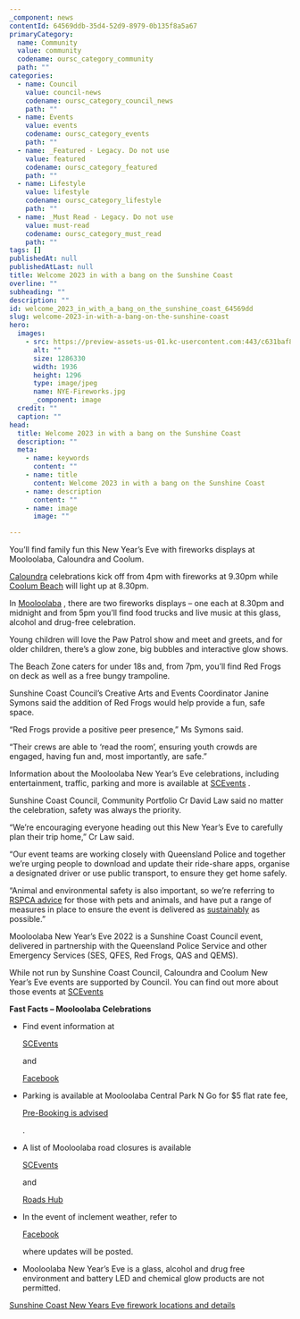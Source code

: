 ```yaml
---
_component: news
contentId: 64569ddb-35d4-52d9-8979-0b135f8a5a67
primaryCategory:
  name: Community
  value: community
  codename: oursc_category_community
  path: ""
categories:
  - name: Council
    value: council-news
    codename: oursc_category_council_news
    path: ""
  - name: Events
    value: events
    codename: oursc_category_events
    path: ""
  - name: _Featured - Legacy. Do not use
    value: featured
    codename: oursc_category_featured
    path: ""
  - name: Lifestyle
    value: lifestyle
    codename: oursc_category_lifestyle
    path: ""
  - name: _Must Read - Legacy. Do not use
    value: must-read
    codename: oursc_category_must_read
    path: ""
tags: []
publishedAt: null
publishedAtLast: null
title: Welcome 2023 in with a bang on the Sunshine Coast
overline: ""
subheading: ""
description: ""
id: welcome_2023_in_with_a_bang_on_the_sunshine_coast_64569dd
slug: welcome-2023-in-with-a-bang-on-the-sunshine-coast
hero:
  images:
    - src: https://preview-assets-us-01.kc-usercontent.com:443/c631baf8-1b46-001f-580c-d0001b68b4a8/6631e2c0-6ebc-4fca-89d5-c595216754bf/NYE-Fireworks.jpg
      alt: ""
      size: 1286330
      width: 1936
      height: 1296
      type: image/jpeg
      name: NYE-Fireworks.jpg
      _component: image
  credit: ""
  caption: ""
head:
  title: Welcome 2023 in with a bang on the Sunshine Coast
  description: ""
  meta:
    - name: keywords
      content: ""
    - name: title
      content: Welcome 2023 in with a bang on the Sunshine Coast
    - name: description
      content: ""
    - name: image
      image: ""

---
```

You’ll find family fun this New Year’s Eve with fireworks displays at Mooloolaba, Caloundra and Coolum.

[Caloundra](https://events.sunshinecoast.qld.gov.au/event/17410863-a/caloundra-nye-celebrations-2022)
&#x20;celebrations kick off from 4pm with fireworks at 9.30pm while [Coolum Beach](https://events.sunshinecoast.qld.gov.au/event/17203606-a/sunshine-coast-new-years-eve-2022-mooloolaba)
&#x20;will light up at 8.30pm.

In [Mooloolaba](https://events.sunshinecoast.qld.gov.au/event/17203606-a/sunshine-coast-new-years-eve-2022-mooloolaba)
, there are two fireworks displays – one each at 8.30pm and midnight and from 5pm you’ll find food trucks and live music at this glass, alcohol and drug-free celebration.

Young children will love the Paw Patrol show and meet and greets, and for older children, there’s a glow zone, big bubbles and interactive glow shows.

The Beach Zone caters for under 18s and, from 7pm, you’ll find Red Frogs on deck as well as a free bungy trampoline.

Sunshine Coast Council’s Creative Arts and Events Coordinator Janine Symons said the addition of Red Frogs would help provide a fun, safe space.

“Red Frogs provide a positive peer presence,” Ms Symons said.

“Their crews are able to ‘read the room’, ensuring youth crowds are engaged, having fun and, most importantly, are safe.”

Information about the Mooloolaba New Year’s Eve celebrations, including entertainment, traffic, parking and more is available at [SCEvents](https://events.sunshinecoast.qld.gov.au/event/17203606-a/sunshine-coast-new-years-eve-2022-mooloolaba)
.

Sunshine Coast Council, Community Portfolio Cr David Law said no matter the celebration, safety was always the priority.

“We’re encouraging everyone heading out this New Year’s Eve to carefully plan their trip home,” Cr Law said.

“Our event teams are working closely with Queensland Police and together we’re urging people to download and update their ride-share apps, organise a designated driver or use public transport, to ensure they get home safely.

“Animal and environmental safety is also important, so we’re referring to [RSPCA advice](https://www.rspcasa.org.au/pets-in-fireworks/)
&#x20;for those with pets and animals, and have put a range of measures in place to ensure the event is delivered as [sustainably](https://events.sunshinecoast.qld.gov.au/event/17203606-a/sunshine-coast-new-years-eve-2022-mooloolaba)
&#x20;as possible.”

Mooloolaba New Year’s Eve 2022 is a Sunshine Coast Council event, delivered in partnership with the Queensland Police Service and other Emergency Services (SES, QFES, Red Frogs, QAS and QEMS).

While not run by Sunshine Coast Council, Caloundra and Coolum New Year’s Eve events are supported by Council. You can find out more about those events at [SCEvents](https://events.sunshinecoast.qld.gov.au/event/17203606-a/sunshine-coast-new-years-eve-2022-mooloolaba)


**Fast Facts – Mooloolaba Celebrations**

*   Find event information at

    [SCEvents](https://events.sunshinecoast.qld.gov.au/event/17203606-a/sunshine-coast-new-years-eve-2022-mooloolaba)


    and

    [Facebook](https://fb.me/e/3SS64BYth)


*   Parking is available at Mooloolaba Central Park N Go for $5 flat rate fee,

    [Pre-Booking is advised](https://www.wilsonparking.com.au/book-online/?carParkFeature=12)


    .

*   A list of Mooloolaba road closures is available

    [SCEvents](https://events.sunshinecoast.qld.gov.au/event/17203606-a/sunshine-coast-new-years-eve-2022-mooloolaba)


    and

    [Roads Hub](https://roads.sunshinecoast.qld.gov.au/)


*   In the event of inclement weather, refer to

    [Facebook](https://fb.me/e/3SS64BYth)


    where updates will be posted.

*   Mooloolaba New Year’s Eve is a glass, alcohol and drug free environment and battery LED and chemical glow products are not permitted.

[Sunshine Coast New Years Eve firework locations and details](https://events.sunshinecoast.qld.gov.au/event/17203606-a/sunshine-coast-new-years-eve-2022-mooloolaba)
